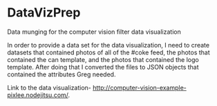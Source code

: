 DataVizPrep
===========

Data munging for the computer vision filter data visualization

In order to provide a data set for the data visualization, I need to create datasets that contained photos of all of the #coke feed, the photos that contained the can template, and the photos that contained the logo template.  After doing that I converted the files to JSON objects that contained the attributes Greg needed.

Link to the data visualization- http://computer-vision-example-pixlee.nodejitsu.com/.
